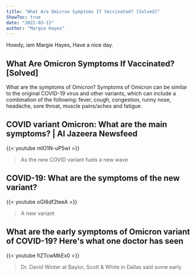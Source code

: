 ```yaml
---
title: "What Are Omicron Symptoms If Vaccinated? [Solved]"
ShowToc: true 
date: "2022-03-13"
author: "Margie Hayes" 
---
```


Howdy, iam Margie Hayes, Have a nice day.
## What Are Omicron Symptoms If Vaccinated? [Solved]
What are the symptoms of Omicron? Symptoms of Omicron can be similar to the original COVID-19 virus and other variants, which can include a combination of the following: fever, cough, congestion, runny nose, headache, sore throat, muscle pains/aches and fatigue.

## COVID variant Omicron: What are the main symptoms? | Al Jazeera Newsfeed
{{< youtube mlO1N-uP5wI >}}
>As the new COVID variant fuels a new wave 

## COVID-19: What are the symptoms of the new variant?
{{< youtube oGI8df2teeA >}}
>A new variant 

## What are the early symptoms of Omicron variant of COVID-19? Here's what one doctor has seen
{{< youtube fiZTcwMkEx0 >}}
>Dr. David Winter at Baylor, Scott & White in Dallas said some early 

